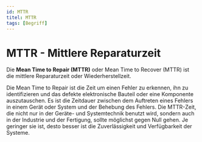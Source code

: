 ```yaml
---
id: MTTR
titel: MTTR
tags: [Begriff]
---
```


# MTTR - Mittlere Reparaturzeit

Die **Mean Time to Repair (MTTR)** oder Mean Time to Recover (MTTR) ist die mittlere Reparaturzeit oder Wiederherstellzeit. 

Die Mean Time to Repair ist die Zeit um einen Fehler zu erkennen, ihn zu identifizieren und das defekte elektronische Bauteil oder eine Komponente auszutauschen. Es ist die Zeitdauer zwischen dem Auftreten eines Fehlers in einem Gerät oder System und der Behebung des Fehlers. Die MTTR-Zeit, die nicht nur in der Geräte- und Systemtechnik benutzt wird, sondern auch in der Industrie und der Fertigung, sollte möglichst gegen Null gehen. Je geringer sie ist, desto besser ist die Zuverlässigkeit und Verfügbarkeit der Systeme.

